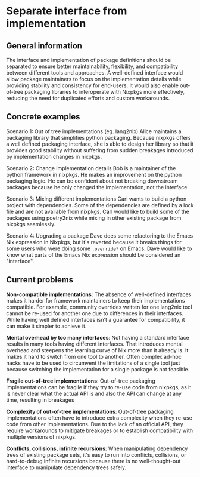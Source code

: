 # Separate interface from implementation

## General information

The interface and implementation of package definitions should be separated to ensure better maintainability, flexibility, and compatibility between different tools and approaches. A well-defined interface would allow package maintainers to focus on the implementation details while providing stability and consistency for end-users. It would also enable out-of-tree packaging libraries to interoperate with Nixpkgs more effectively, reducing the need for duplicated efforts and custom workarounds.

## Concrete examples

Scenario 1: Out of tree implementations (eg. lang2nix)
Alice maintains a packaging library that simplifies python packaging. Because nixpkgs offers a well defined packaging interface, she is able to design her library so that it provides good stability without suffering from sudden breakages introduced by implementation changes in nixpkgs.

Scenario 2: Change implementation details
Bob is a maintainer of the python framework in nixpkgs. He makes an improvement on the python packaging logic. He can be confident about not breaking downstream packages because he only changed the implementation, not the interface.

Scenario 3: Mixing different implementations
Carl wants to build a python project with dependencies. Some of the dependencies are defined by a lock file and are not available from nixpkgs. Carl would like to build some of the packages using poetry2nix while mixing in other existing package from nixpkgs seamlessly.

Scenario 4: Upgrading a package
Dave does some refactoring to the Emacs Nix expression in Nixpkgs, but it's reverted because it breaks things for some users who were doing some `.override*` on Emacs. Dave would like to know what parts of the Emacs Nix expression should be considered an "interface".

## Current problems

**Non-compatible implementations**:
The absence of well-defined interfaces makes it harder for framework maintainers to keep their implementations compatible.
For example, community overrides written for one lang2nix tool cannot be re-used for another one due to differences in their interfaces.
While having well defined interfaces isn't a guarantee for compatibility, it can make it simpler to achieve it.

**Mental overhead by too many interfaces**: Not having a standard interface results in many tools having different interfaces. That introduces mental overhead and steepens the learning curve of Nix more than it already is. It makes it hard to switch from one tool to another. Often complex ad-hoc hacks have to be used to circumvent the limitations of a single tool just because switching the implementation for a single package is not feasible.

**Fragile out-of-tree implementations**: Out-of-tree packaging implementations can be fragile if they try to re-use code from nixpkgs, as it is never clear what the actual API is and also the API can change at any time, resulting in breakages

**Complexity of out-of-tree implementations**: Out-of-tree packaging implementations often have to introduce extra complexity when they re-use code from other implementations. Due to the lack of an official API, they require workarounds to mitigate breakages or to establish compatibility with multiple versions of nixpkgs.

**Conflicts, collisions, infinite recursions**: When manipulating dependency trees of existing package sets, it's easy to run into conflicts, collisions, or hard-to-debug infinite recursions because there is no well-thought-out interface to manipulate dependency trees safely.

